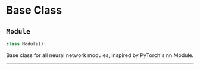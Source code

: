 # Base Class

## `Module`

```python
class Module():
```
Base class for all neural network modules, inspired by PyTorch's nn.Module.


---
